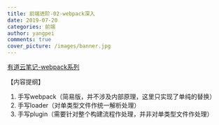 ```yaml
---
title: 前端进阶-02-webpack深入
date: 2019-07-20
categories: 前端
author: yangpei
comments: true
cover_picture: /images/banner.jpg
---
```


[有道云笔记-webpack系列](https://note.youdao.com/ynoteshare1/index.html?id=16623d3c11c9d0baa6954629b75addc6&type=note)

【内容提纲】
1. 手写webpack（简易版，并不涉及内部原理，这里只实现了单纯的替换）
2. 手写loader（对单类型文件作统一解析处理）
3. 手写plugin（需要针对整个构建流程作处理，并非对单类型文件作处理）